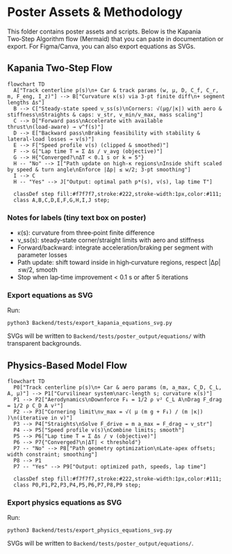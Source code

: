 # Poster Assets & Methodology

This folder contains poster assets and scripts. Below is the Kapania Two‑Step Algorithm flow (Mermaid) that you can paste in documentation or export. For Figma/Canva, you can also export equations as SVGs.

## Kapania Two‑Step Flow

```mermaid
flowchart TD
  A["Track centerline p(s)\n+ Car & track params (w, μ, D, C_f, C_r, m, F_eng, I_z)"] --> B["Curvature κ(s) via 3‑pt finite diff\n+ segment lengths Δs"]
  B --> C["Steady‑state speed v_ss(s)\nCorners: √(μg/|κ|) with aero & stiffness\nStraights & caps: v_str, v_min/v_max, mass scaling"]
  C --> D["Forward pass\nAccelerate with available thrust\n(load‑aware) → v^f(s)"]
  D --> E["Backward pass\nBraking feasibility with stability & lateral‑load losses → v(s)"]
  E --> F["Speed profile v(s) (clipped & smoothed)"]
  F --> G["Lap time T = Σ Δs / v_avg (objective)"]
  G --> H{"Converged?\nΔT < 0.1 s or k = 5"}
  H -- "No" --> I["Path update on high‑κ regions\nInside shift scaled by speed & turn angle\nEnforce |Δp| ≤ w/2; 3‑pt smoothing"]
  I --> C
  H -- "Yes" --> J["Output: optimal path p*(s), v(s), lap time T"]

  classDef step fill:#f7f7f7,stroke:#222,stroke-width:1px,color:#111;
  class A,B,C,D,E,F,G,H,I,J step;
```

### Notes for labels (tiny text box on poster)
- κ(s): curvature from three‑point finite difference
- v_ss(s): steady‑state corner/straight limits with aero and stiffness
- Forward/backward: integrate acceleration/braking per segment with parameter losses
- Path update: shift toward inside in high‑curvature regions, respect |Δp|≤w/2, smooth
- Stop when lap‑time improvement < 0.1 s or after 5 iterations

### Export equations as SVG
Run:

```
python3 Backend/tests/export_kapania_equations_svg.py
```

SVGs will be written to `Backend/tests/poster_output/equations/` with transparent backgrounds.

## Physics‑Based Model Flow

```mermaid
flowchart TD
  P0["Track centerline p(s)\n+ Car & aero params (m, a_max, C_D, C_L, A, μ)"] --> P1["Curvilinear system\narc‑length s; curvature κ(s)"]
  P1 --> P2["Aerodynamics\nDownforce F↓ = 1/2 ρ v² C_L A\nDrag F_drag = 1/2 ρ C_D A v²"]
  P2 --> P3["Cornering limit\nv_max = √( μ (m g + F↓) / (m |κ|) )\n(iterative in v)"]
  P3 --> P4["Straights\nSolve F_drive = m a_max = F_drag → v_str"]
  P4 --> P5["Speed profile v(s)\nCombine limits; smooth"]
  P5 --> P6["Lap time T = Σ Δs / v (objective)"]
  P6 --> P7{"Converged?\n|ΔT| < threshold"}
  P7 -- "No" --> P8["Path geometry optimization\nLate‑apex offsets; width constraint; smoothing"]
  P8 --> P1
  P7 -- "Yes" --> P9["Output: optimized path, speeds, lap time"]

  classDef step fill:#f7f7f7,stroke:#222,stroke-width:1px,color:#111;
  class P0,P1,P2,P3,P4,P5,P6,P7,P8,P9 step;
```

### Export physics equations as SVG
Run:

```
python3 Backend/tests/export_physics_equations_svg.py
```

SVGs will be written to `Backend/tests/poster_output/equations/`.

 